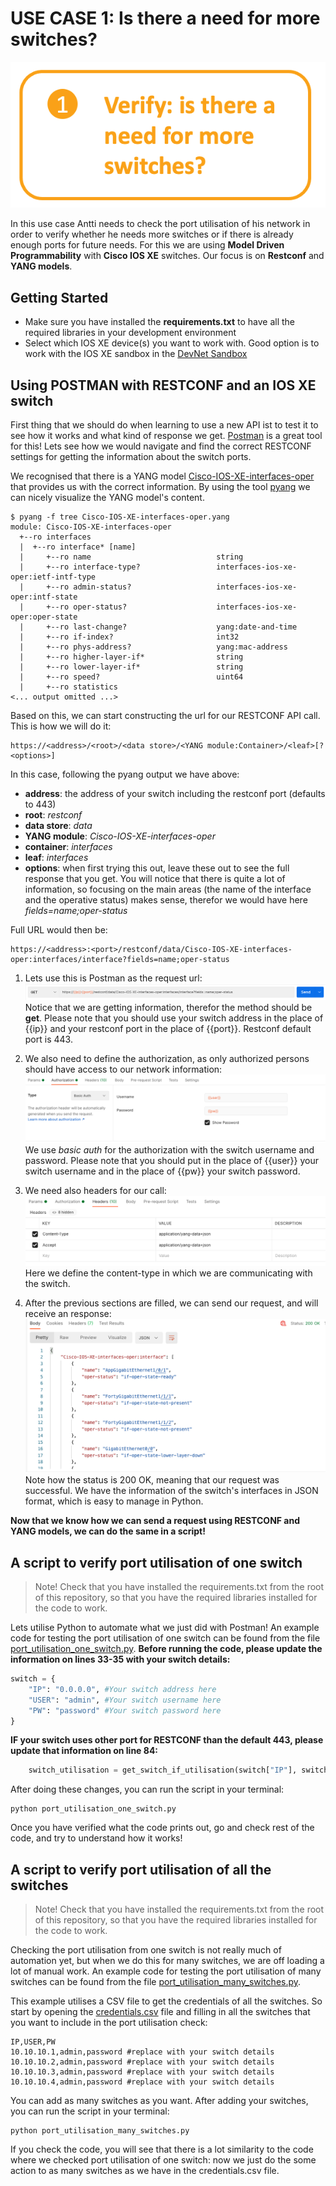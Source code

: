 # USE CASE 1: Is there a need for more switches?

![alt text](/images/port_utilisation.png "Port Utilisation use case")

In this use case Antti needs to check the port utilisation of his network in order to verify whether he needs more switches or if there is already enough ports for future needs. For this we are using **Model Driven Programmability** with **Cisco IOS XE** switches. Our focus is on **Restconf** and **YANG models**.

## Getting Started
- Make sure you have installed the **requirements.txt** to have all the required libraries in your development environment
- Select which IOS XE device(s) you want to work with. Good option is to work with the IOS XE sandbox in the [DevNet Sandbox](https://devnetsandbox.cisco.com/)

## Using POSTMAN with RESTCONF and an IOS XE switch

First thing that we should do when learning to use a new API ist to test it to see how it works and what kind of response we get. [Postman](https://www.postman.com/) is a great tool for this! Lets see how we would navigate and find the correct RESTCONF settings for getting the information about the switch ports.

We recognised that there is a YANG model [Cisco-IOS-XE-interfaces-oper](https://github.com/YangModels/yang/blob/master/vendor/cisco/xe/1741/Cisco-IOS-XE-interfaces-oper.yang) that provides us with the correct information. By using the tool [pyang](https://github.com/mbj4668/pyang) we can nicely visualize the YANG model's content.

```
$ pyang -f tree Cisco-IOS-XE-interfaces-oper.yang
module: Cisco-IOS-XE-interfaces-oper
  +--ro interfaces
  |  +--ro interface* [name]
  |     +--ro name                            string
  |     +--ro interface-type?                 interfaces-ios-xe-oper:ietf-intf-type
  |     +--ro admin-status?                   interfaces-ios-xe-oper:intf-state
  |     +--ro oper-status?                    interfaces-ios-xe-oper:oper-state
  |     +--ro last-change?                    yang:date-and-time
  |     +--ro if-index?                       int32
  |     +--ro phys-address?                   yang:mac-address
  |     +--ro higher-layer-if*                string
  |     +--ro lower-layer-if*                 string
  |     +--ro speed?                          uint64
  |     +--ro statistics
<... output omitted ...>
```

Based on this, we can start constructing the url for our RESTCONF API call. This is how we will do it:
```
https://<address>/<root>/<data store>/<YANG module:Container>/<leaf>[?<options>]
```

In this case, following the pyang output we have above:
- **address**: the address of your switch including the restconf port (defaults to 443)
- **root**: *restconf*
- **data store**: *data*
- **YANG module**: *Cisco-IOS-XE-interfaces-oper*
- **container**: *interfaces*
- **leaf**: *interfaces*
- **options**: when first trying this out, leave these out to see the full response that you get. You will notice that there is quite a lot of information, so focusing on the main areas (the name of the interface and the operative status) makes sense, therefor we would have here *fields=name;oper-status*

Full URL would then be:
```
https://<address>:<port>/restconf/data/Cisco-IOS-XE-interfaces-oper:interfaces/interface?fields=name;oper-status
```

1. Lets use this is Postman as the request url:
![alt text](images/postman_url.png "Postman URL")
Notice that we are getting information, therefor the method should be **get**.
Please note that you should use your switch address in the place of {{ip}} and your restconf port in the place of {{port}}. Restconf default port is 443.


2. We also need to define the authorization, as only authorized persons should have access to our network information:
![alt text](images/postman_auth.png "Postman authorization")
We use *basic auth* for the authorization with the switch username and password. Please note that you should put in the place of {{user}} your switch username and in the place of {{pw}} your switch password.


3. We need also headers for our call:
![alt text](images/postman_header.png "Postman headers")
Here we define the content-type in which we are communicating with the switch.


4. After the previous sections are filled, we can send our request, and will receive an response:
![alt text](images/postman_response.png "Postman response")
Note how the status is 200 OK, meaning that our request was successful. We have the information of the switch's interfaces in JSON format, which is easy to manage in Python.


**Now that we know how we can send a request using RESTCONF and YANG models, we can do the same in a script!**

## A script to verify port utilisation of one switch

> Note! Check that you have installed the requirements.txt from the root of this repository, so that you have the required libraries installed for the code to work.

Lets utilise Python to automate what we just did with Postman! An example code for testing the port utilisation of one switch can be found from the file [port_utilisation_one_switch.py](port_utilisation_one_switch.py).
**Before running the code, please update the information on lines 33-35 with your switch details:**
```Python
switch = {
    "IP": "0.0.0.0", #Your switch address here
    "USER": "admin", #Your switch username here
    "PW": "password" #Your switch password here
}
```

**IF your switch uses other port for RESTCONF than the default 443, please update that information on line 84:**
```Python
    switch_utilisation = get_switch_if_utilisation(switch["IP"], switch["USER"], switch["PW"], rc_port=<YOUR PORT NUMBER>)
```

After doing these changes, you can run the script in your terminal:
```
python port_utilisation_one_switch.py
```

Once you have verified what the code prints out, go and check rest of the code, and try to understand how it works!

## A script to verify port utilisation of all the switches

> Note! Check that you have installed the requirements.txt from the root of this repository, so that you have the required libraries installed for the code to work.

Checking the port utilisation from one switch is not really much of automation yet, but when we do this for many switches, we are off loading a lot of manual work. An example code for testing the port utilisation of many switches can be found from the file [port_utilisation_many_switches.py](port_utilisation_many_switches.py).

This example utilises a CSV file to get the credentials of all the switches. So start by opening the [credentials.csv](credentials.csv) file and filling in all the switches that you want to include in the port utilisation check:

```
IP,USER,PW
10.10.10.1,admin,password #replace with your switch details
10.10.10.2,admin,password #replace with your switch details
10.10.10.3,admin,password #replace with your switch details
10.10.10.4,admin,password #replace with your switch details
```

You can add as many switches as you want. After adding your switches, you can run the script in your terminal:
```
python port_utilisation_many_switches.py
``` 

If you check the code, you will see that there is a lot similarity to the code where we checked port utilisation of one switch: now we just do the some action to as many switches as we have in the credentials.csv file.